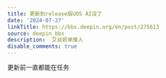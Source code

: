 ```yaml
---
title: 更新到release版UOS AI没了
date: '2024-07-27'
linkTitle: https://bbs.deepin.org/en/post/275613
source: deepin_bbs
description:  艾丝妲单推人 
disable_comments: true
---
```

更新前一直都能在任务
